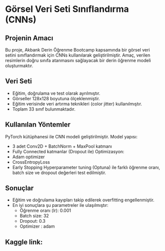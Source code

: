 # Görsel Veri Seti Sınıflandırma (CNNs)

##  Projenin Amacı
Bu proje, Akbank Derin Öğrenme Bootcamp kapsamında bir görsel veri setini sınıflandırmak için CNNs kullanılarak geliştirilmiştir. Amaç, verilen resimlerin doğru sınıfa atanmasını sağlayacak bir derin öğrenme modeli oluşturmaktır.

##  Veri Seti
- Eğitim, doğrulama ve test olarak ayrılmıştır.  
- Görseller 128x128 boyutuna ölçeklenmiştir.  
- Eğitim verisinde veri artırma teknikleri (color jitter) kullanılmıştır.  
- Toplam 33 sınıf bulunmaktadır.  

##  Kullanılan Yöntemler
PyTorch kütüphanesi ile CNN modeli geliştirilmiştir.
Model yapısı:
- 3 adet Conv2D + BatchNorm + MaxPool katmanı
- Fully Connected katmanlar (Dropout ile)
Optimizasyon:
- Adam optimizer
- CrossEntropyLoss
- Early Stopping
Hyperparameter tuning (Optuna) ile farklı öğrenme oranı, batch size ve dropout değerleri test edilmiştir. 

##  Sonuçlar  
- Eğitim ve doğrulama kayıpları takip edilerek overfitting engellenmiştir.  
- En iyi sonuçlara şu parametreler ile ulaşılmıştır:
  - Öğrenme oranı (lr): 0.001
  - Batch size: 32
  - Dropout: 0.3
  - Optimizer : adam
 
Kaggle link:
  - 
